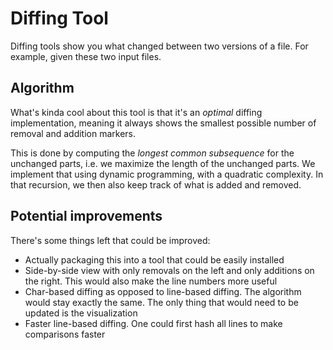 # Diffing Tool

Diffing tools show you what changed between two versions of a file.
For example, given these two input files.

## Algorithm

What's kinda cool about this tool is that it's an *optimal* diffing implementation,
meaning it always shows the smallest possible number of removal and addition markers.

This is done by computing the *longest common subsequence* for the unchanged parts, i.e.
we maximize the length of the unchanged parts. We implement that using dynamic programming,
with a quadratic complexity. In that recursion, we then also keep track of what is added and
removed.

## Potential improvements

There's some things left that could be improved:

- Actually packaging this into a tool that could be easily installed
- Side-by-side view with only removals on the left and only additions on the right.
  This would also make the line numbers more useful
- Char-based diffing as opposed to line-based diffing. The algorithm would stay
  exactly the same. The only thing that would need to be updated is the visualization
- Faster line-based diffing. One could first hash all lines to make comparisons faster
